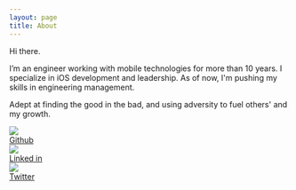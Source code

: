 ```yaml
---
layout: page
title: About
---
```


Hi there.

I’m an engineer working with mobile technologies for more than 10 years. I specialize in iOS development and leadership. As of now, I'm pushing my skills in engineering management.

Adept at finding the good in the bad, and using adversity to fuel others' and my growth.

<div class="container-cell-social-about-top">
	<div class="container-social-about">
		<img class="social-image-about" src="{{ site.baseurl }}/assets/github-black.png"/>
	</div>
	<div class="container-social-about">
		<a class="link-about" href="{{ site.author.github }}">Github</a>
	</div>
</div>
<div class="container-cell-social-about">
	<div class="container-social-about">
		<img class="social-image-about" src="{{ site.baseurl }}/assets/linkedin-black.png"/>
	</div>
	<div class="container-social-about">
		<a class="link-about" href="{{ site.author.linkedin }}">Linked in</a>
	</div>
</div>
<div class="container-cell-social-about">
	<div class="container-social-about">
		<img class="social-image-about" src="{{ site.baseurl }}/assets/twitter-black.png"/>
	</div>
	<div class="container-social-about">
		<a class="link-about" href="{{ site.author.twitter }}">Twitter</a>
	</div>
</div>
